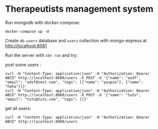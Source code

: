 # Therapeutists management system


Run mongodb with docker-compose:

```
docker-compose up -d
```

Create `db-users` database and `users` collection with mongo-express at [http://localhost:8081](http://localhost:8081)

Run the server with `sbt run` and try:

post some users :

```
curl -H "Content-Type: application/json" -H "Authorization: Bearer ABCD" http://localhost:8080/users -X POST -d '{"name": "asdf", "email": "adsf@test.com", "tags": [{"name": "youpie"}, {"name": "haha"}]}'
curl -H "Content-Type: application/json" -H "Authorization: Bearer ABCD" http://localhost:8080/users -X POST -d '{"name": "tutu", "email": "tutu@tutu.com", "tags": []}'
```

get all users:

```
curl -H "Content-Type: application/json" -H "Authorization: Bearer ABCD" http://localhost:8080/users
```
